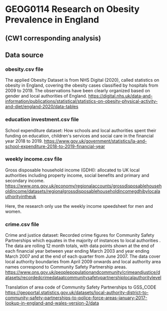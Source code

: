 # GEOG0114 Research on Obesity Prevalence in England
## (CW1 corresponding analysis)


## Data source

### obesity.csv file

The applied Obesity Dataset is from NHS Digital (2020), called statistics on obesity in England, covering the obesity cases classified by hospitals from 2009 to 2019. The observations have been clearly organized based on gender and local authorities of England.
https://digital.nhs.uk/data-and-information/publications/statistical/statistics-on-obesity-physical-activity-and-diet/england-2020/data-tables 

### education investment.csv file

School expenditure dataset: How schools and local authorities spent their funding on education, children's services and social care in the financial year 2018 to 2019.
https://www.gov.uk/government/statistics/la-and-school-expenditure-2018-to-2019-financial-year 

### weekly income.csv file

Gross disposable household income (GDHI): allocated to UK local authorities including property income, social benefits and primary and secondary income.
https://www.ons.gov.uk/economy/regionalaccounts/grossdisposablehouseholdincome/datasets/regionalgrossdisposablehouseholdincomegdhibylocalauthorityintheuk 

Here, the research only use the weekly income speedsheet for men and women.

### crime.csv file

Crime and justice dataset: Recorded crime figures for Community Safety Partnerships which equates in the majority of instances to local authorities . The data are rolling 12 month totals, with data points shown at the end of each financial year between year ending March 2003 and year ending March 2007 and at the end of each quarter from June 2007. The data cover local authority boundaries from April 2009 onwards and local authority area names correspond to Community Safety Partnership areas.
https://www.ons.gov.uk/peoplepopulationandcommunity/crimeandjustice/datasets/recordedcrimedataatcommunitysafetypartnershiplocalauthoritylevel 


Translation of area code of Community Safety Partnerships to GSS_CODE
https://geoportal.statistics.gov.uk/datasets/local-authority-district-to-community-safety-partnerships-to-police-force-areas-january-2017-lookup-in-england-and-wales-version-2/data 
